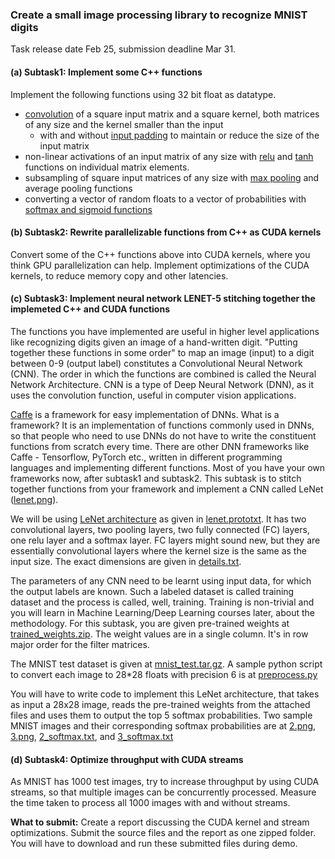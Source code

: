 ### Create a small image processing library to recognize MNIST digits

Task release date Feb 25, submission deadline Mar 31.

#### (a) Subtask1: Implement some C++ functions

Implement the following functions using 32 bit float as datatype.

*   [convolution](http://www.inf.ed.ac.uk/teaching/courses/cfcs1/lectures/cfcs_l15.pdf) of a square input matrix and a square kernel, both matrices of any size and the kernel smaller than the input
    *   with and without [input padding](https://www.coursera.org/lecture/convolutional-neural-networks/padding-o7CWi) to maintain or reduce the size of the input matrix
*   non-linear activations of an input matrix of any size with [relu](https://www.kaggle.com/dansbecker/rectified-linear-units-relu-in-deep-learning) and [tanh](https://en.wikipedia.org/wiki/Hyperbolic_function) functions on individual matrix elements.
*   subsampling of square input matrices of any size with [max pooling](https://computersciencewiki.org/index.php/Max-pooling_/_Pooling) and average pooling functions
*   converting a vector of random floats to a vector of probabilities with [softmax and sigmoid functions](http://dataaspirant.com/2017/03/07/difference-between-softmax-function-and-sigmoid-function/)

#### (b) Subtask2: Rewrite parallelizable functions from C++ as CUDA kernels

Convert some of the C++ functions above into CUDA kernels, where you think GPU parallelization can help. Implement optimizations of the CUDA kernels, to reduce memory copy and other latencies.

#### (c) Subtask3: Implement neural network LENET-5 stitching together the implemeted C++ and CUDA functions

The functions you have implemented are useful in higher level applications like recognizing digits given an image of a hand-written digit. "Putting together these functions in some order" to map an image (input) to a digit between 0-9 (output label) constitutes a Convolutional Neural Network (CNN). The order in which the functions are combined is called the Neural Network Architecture. CNN is a type of Deep Neural Network (DNN), as it uses the convolution function, useful in computer vision applications.  
  
[Caffe](http://caffe.berkeleyvision.org/) is a framework for easy implementation of DNNs. What is a framework? It is an implementation of functions commonly used in DNNs, so that people who need to use DNNs do not have to write the constituent functions from scratch every time. There are other DNN frameworks like Caffe - Tensorflow, PyTorch etc., written in different programming languages and implementing different functions. Most of you have your own frameworks now, after subtask1 and subtask2. This subtask is to stitch together functions from your framework and implement a CNN called LeNet ([lenet.png](https://www.cse.iitd.ac.in/~rijurekha/col380_2024/lenet.png)).  
  
We will be using [LeNet architecture](https://github.com/BVLC/caffe/tree/master/examples/mnist) as given in [lenet.prototxt](https://github.com/BVLC/caffe/blob/master/examples/mnist/lenet.prototxt). It has two convolutional layers, two pooling layers, two fully connected (FC) layers, one relu layer and a softmax layer. FC layers might sound new, but they are essentially convolutional layers where the kernel size is the same as the input size. The exact dimensions are given in [details.txt](https://www.cse.iitd.ac.in/~rijurekha/col380_2024/details.txt).  
  
The parameters of any CNN need to be learnt using input data, for which the output labels are known. Such a labeled dataset is called training dataset and the process is called, well, training. Training is non-trivial and you will learn in Machine Learning/Deep Learning courses later, about the methodology. For this subtask, you are given pre-trained weights at [trained\_weights.zip](https://www.cse.iitd.ac.in/~rijurekha/col380_2024/trained_weights.zip). The weight values are in a single column. It's in row major order for the filter matrices.  
  
The MNIST test dataset is given at [mnist\_test.tar.gz](https://pjreddie.com/media/files/mnist_test.tar.gz). A sample python script to convert each image to 28\*28 floats with precision 6 is at [preprocess.py](https://www.cse.iitd.ac.in/~rijurekha/col380_2024/preprocess.py)  
  
You will have to write code to implement this LeNet architecture, that takes as input a 28x28 image, reads the pre-trained weights from the attached files and uses them to output the top 5 softmax probabilities. Two sample MNIST images and their corresponding softmax probabilities are at [2.png](https://www.cse.iitd.ac.in/~rijurekha/col380_2024/2.png), [3.png](https://www.cse.iitd.ac.in/~rijurekha/col380_2024/3.png), [2\_softmax.txt](https://www.cse.iitd.ac.in/~rijurekha/col380_2024/2_softmax.txt), and [3\_softmax.txt](https://www.cse.iitd.ac.in/~rijurekha/col380_2024/3_softmax.txt)

#### (d) Subtask4: Optimize throughput with CUDA streams

As MNIST has 1000 test images, try to increase throughput by using CUDA streams, so that multiple images can be concurrently processed. Measure the time taken to process all 1000 images with and without streams.  
  
**What to submit:** Create a report discussing the CUDA kernel and stream optimizations. Submit the source files and the report as one zipped folder. You will have to download and run these submitted files during demo.
